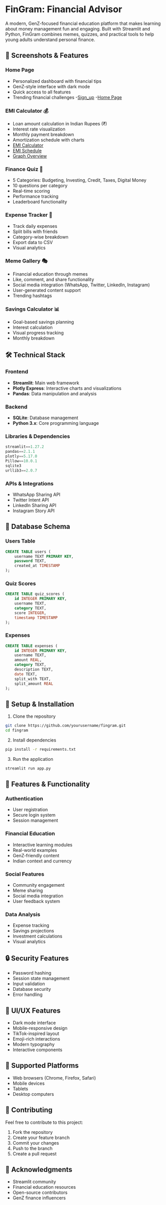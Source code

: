 # FinGram: Financial Advisor 

A modern, GenZ-focused financial education platform that makes learning about money management fun and engaging. Built with Streamlit and Python, FinGram combines memes, quizzes, and practical tools to help young adults understand personal finance.

## 📱 Screenshots & Features

### Home Page
- Personalized dashboard with financial tips
- GenZ-style interface with dark mode
- Quick access to all features
- Trending financial challenges
-[Sign_up](https://github.com/aish250/FinGram/blob/8c88ec24f031a8b35416c49e2af6e0602d1e9b52/Screenshot%202025-04-12%20024747.png)
-[Home Page](https://github.com/aish250/FinGram/blob/8dbb6807e9cb13dbafc859612fa732c907f018a9/Screenshot%202025-04-12%20024847.png)
  
### EMI Calculator 💰
- Loan amount calculation in Indian Rupees (₹)
- Interest rate visualization
- Monthly payment breakdown
- Amortization schedule with charts
- [EMI Calculator](https://github.com/aish250/FinGram/blob/403b6bb09942a5ff9367bdfc1799e0af0ef9c93f/Screenshot%202025-04-12%20025018.png)
- [EMI Schedule](https://github.com/aish250/FinGram/blob/16cffe27e6ecdd4a47620951a3987e7910f5225d/Screenshot%202025-04-12%20025047.png)
- [Graph Overview](https://github.com/aish250/FinGram/blob/1ea7d40f599eefa47d8d35ff1f83a678e63af980/Screenshot%202025-04-12%20025108.png)

### Finance Quiz 📝
- 5 Categories: Budgeting, Investing, Credit, Taxes, Digital Money
- 10 questions per category
- Real-time scoring
- Performance tracking
- Leaderboard functionality

### Expense Tracker 💸
- Track daily expenses
- Split bills with friends
- Category-wise breakdown
- Export data to CSV
- Visual analytics

### Meme Gallery 🎭
- Financial education through memes
- Like, comment, and share functionality
- Social media integration (WhatsApp, Twitter, LinkedIn, Instagram)
- User-generated content support
- Trending hashtags

### Savings Calculator 📊
- Goal-based savings planning
- Interest calculation
- Visual progress tracking
- Monthly breakdown

## 🛠️ Technical Stack

### Frontend
- **Streamlit**: Main web framework
- **Plotly Express**: Interactive charts and visualizations
- **Pandas**: Data manipulation and analysis

### Backend
- **SQLite**: Database management
- **Python 3.x**: Core programming language

### Libraries & Dependencies
```python
streamlit==1.27.2
pandas==2.1.1
plotly==5.17.0
Pillow==10.0.1
sqlite3
urllib3==2.0.7
```

### APIs & Integrations
- WhatsApp Sharing API
- Twitter Intent API
- LinkedIn Sharing API
- Instagram Story API

## 💾 Database Schema

### Users Table
```sql
CREATE TABLE users (
    username TEXT PRIMARY KEY,
    password TEXT,
    created_at TIMESTAMP
);
```

### Quiz Scores
```sql
CREATE TABLE quiz_scores (
    id INTEGER PRIMARY KEY,
    username TEXT,
    category TEXT,
    score INTEGER,
    timestamp TIMESTAMP
);
```

### Expenses
```sql
CREATE TABLE expenses (
    id INTEGER PRIMARY KEY,
    username TEXT,
    amount REAL,
    category TEXT,
    description TEXT,
    date TEXT,
    split_with TEXT,
    split_amount REAL
);
```

## 🚀 Setup & Installation

1. Clone the repository
```bash
git clone https://github.com/yourusername/fingram.git
cd fingram
```

2. Install dependencies
```bash
pip install -r requirements.txt
```

3. Run the application
```bash
streamlit run app.py
```

## 🎯 Features & Functionality

### Authentication
- User registration
- Secure login system
- Session management

### Financial Education
- Interactive learning modules
- Real-world examples
- GenZ-friendly content
- Indian context and currency

### Social Features
- Community engagement
- Meme sharing
- Social media integration
- User feedback system

### Data Analysis
- Expense tracking
- Savings projections
- Investment calculations
- Visual analytics

## 🔒 Security Features

- Password hashing
- Session state management
- Input validation
- Database security
- Error handling

## 🎨 UI/UX Features

- Dark mode interface
- Mobile-responsive design
- TikTok-inspired layout
- Emoji-rich interactions
- Modern typography
- Interactive components

## 📱 Supported Platforms

- Web browsers (Chrome, Firefox, Safari)
- Mobile devices
- Tablets
- Desktop computers

## 🤝 Contributing

Feel free to contribute to this project:
1. Fork the repository
2. Create your feature branch
3. Commit your changes
4. Push to the branch
5. Create a pull request

## 🙏 Acknowledgments

- Streamlit community
- Financial education resources
- Open-source contributors
- GenZ finance influencers
